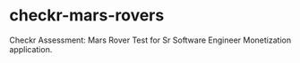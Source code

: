 # checkr-mars-rovers
Checkr Assessment: Mars Rover Test for Sr Software Engineer Monetization application.

